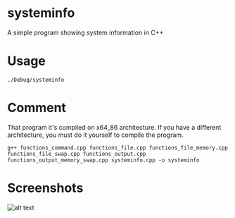 # systeminfo
A simple program showing system information in C++
# Usage
```
./Debug/systeminfo
```
# Comment
That program it's compiled on x64_86 architecture.
If you have a different architecture, you must do it yourself to compile the program.
```
g++ functions_command.cpp functions_file.cpp functions_file_memory.cpp functions_file_swap.cpp functions_output.cpp functions_output_memory_swap.cpp systeminfo.cpp -o systeminfo
```
# Screenshots
![alt text](https://i.imgur.com/5LNtxWA.png?1)
